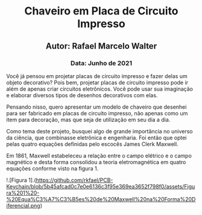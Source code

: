 <h1 align="center">
  Chaveiro em Placa de Circuito Impresso
</h1>

<h2 align="center">
  Autor: Rafael Marcelo Walter
</h2>

<h3 align="center">
  Data: Junho de 2021
</h3>


Você já pensou em projetar placas de circuito impresso e fazer delas um objeto
decorativo? Pois bem, projetar placas de circuito impresso pode ir além de apenas
criar circuitos eletrônicos. Você pode usar sua imaginação e elaborar diversos tipos
de desenhos decorativos com elas.

Pensando nisso, quero apresentar um modelo de chaveiro que desenhei para
ser fabricado em placas de circuito impresso, não apenas como um item para
decoração, mas que seja de utilização em seu dia a dia.

Como tema deste projeto, busquei algo de grande importância no universo da
ciência, que combinasse eletrônica e engenharia. Foi então que optei pelas quatro
equações definidas pelo escocês James Clerk Maxwell.

Em 1861, Maxwell estabeleceu a relação entre o campo elétrico e o campo
magnético e desta forma consolidou a teoria eletromagnética em quatro equações
conforme visto na figura 1.

!.[Figura 1].(https://github.com/rkfael/PCB-Keychain/blob/5b45afcad0c7e0e6136c3f95e369ea3652f798f0/assets/Figura%201%20-%20Equa%C3%A7%C3%B5es%20de%20Maxwell%20na%20Forma%20Diferencial.png)
